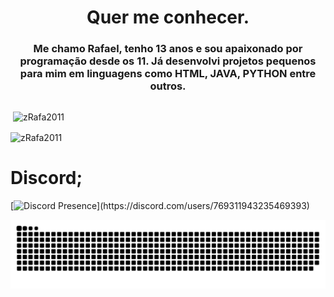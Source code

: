<h1 align="center">Quer me conhecer.</h1>
<h3 align="center">Me chamo Rafael, tenho 13 anos e sou apaixonado por programação desde os 11. Já desenvolvi projetos pequenos para mim em linguagens como HTML, JAVA, PYTHON entre outros.</h3>

##

<p>&nbsp;<img align="center" src="https://github-readme-stats.vercel.app/api?username=zRafa2011&show_icons=true&theme=dracula&count_private&locale=en" alt="zRafa2011" /></p>

<p><img align="center" src="https://github-readme-stats.vercel.app/api/top-langs?username=zRafa2011&show_icons=true&theme=dracula&count_private&locale=en&layout=compact" alt="zRafa2011" /></p>

# Discord;

[![Discord Presence](https://lanyard-profile-readme.vercel.app/api/769311943235469393?theme=dark&bg=171717ecf&animated=true&hideDiscrim=false&borderRadius=30px&idleMessage=No%20activity%20here.)](https://discord.com/users/769311943235469393)

<p><img align="center" src="https://raw.githubusercontent.com/Putt0/Putt0/83c23a2332eb38d483e351db87e9b31633c10cd2/github-contribution-grid-snake.svg" alt="cobra" /></p>
